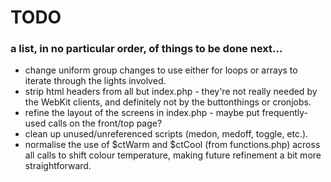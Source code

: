 # TODO
### a list, in no particular order, of things to be done next...

- change uniform group changes to use either for loops or arrays to iterate through the lights involved.
- strip html headers from all but index.php - they're not really needed by the WebKit clients, and definitely not by the buttonthings or cronjobs.
- refine the layout of the screens in index.php - maybe put frequently-used calls on the front/top page?
- clean up unused/unreferenced scripts (medon, medoff, toggle, etc.).
- normalise the use of $ctWarm and $ctCool (from functions.php) across all calls to shift colour temperature, making future refinement a bit more straightforward.